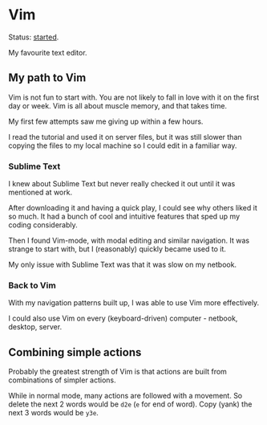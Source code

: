 # Vim

Status: [started](../status/).

My favourite text editor.


## My path to Vim

Vim is not fun to start with.
You are not likely to fall in love with it on the first day or week.
Vim is all about muscle memory, and that takes time.

My first few attempts saw me giving up within a few hours.

I read the tutorial and used it on server files, but it was still slower
than copying the files to my local machine so I could edit in a familiar
way.


### Sublime Text

I knew about Sublime Text but never really checked it out until it was
mentioned at work.

After downloading it and having a quick play, I could see why others
liked it so much.
It had a bunch of cool and intuitive features that sped up my coding
considerably.

Then I found Vim-mode, with modal editing and similar navigation.
It was strange to start with, but I (reasonably) quickly became used to
it.

My only issue with Sublime Text was that it was slow on my netbook.


### Back to Vim

With my navigation patterns built up, I was able to use Vim more
effectively.

I could also use Vim on every (keyboard-driven) computer - netbook,
desktop, server.


## Combining simple actions

Probably the greatest strength of Vim is that actions are built from
combinations of simpler actions.

While in normal mode, many actions are followed with a movement.
So delete the next 2 words would be `d2e` (`e` for end of word).
Copy (yank) the next 3 words would be `y3e`.
